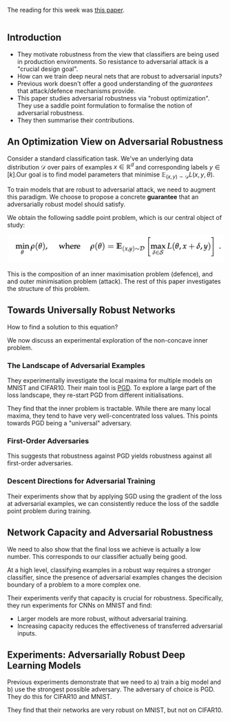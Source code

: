 The reading for this week was [this paper](https://arxiv.org/pdf/1706.06083.pdf).

```toc
```

## Introduction
* They motivate robustness from the view that classifiers are being used in production environments. So resistance to adversarial attack is a "crucial design goal".
* How can we train deep neural nets that are robust to adversarial inputs?
* Previous work doesn't offer a good understanding of the *guarantees* that attack/defence mechanisms provide.
* This paper studies adversarial robustness via "robust optimization". They use a saddle point formulation to formalise the notion of adversarial robustness.
* They then summarise their contributions.

## An Optimization View on Adversarial Robustness
Consider a standard classification task. We've an underlying data distribution $\mathcal{D}$ over pairs of examples $x\in\mathbb{R}^d$ and corresponding labels $y\in[k]$.Our goal is to find model parameters that minimise $\mathbb{E}_{(x,y)\sim\mathcal{D}}L(x,y,\theta)$.

To train models that are robust to adversarial attack, we need to augment this paradigm. We choose to propose a concrete **guarantee** that an adversarially robust model should satisfy.

We obtain the following saddle point problem, which is our central object of study:

![](_attachments/Screenshot%202023-03-12%20at%2011.36.32.png)

This is the composition of an inner maximisation problem (defence), and and outer minimisation problem (attack). The rest of this paper investigates the structure of this problem.


## Towards Universally Robust Networks
How to find a solution to this equation?

We now discuss an experimental exploration of the non-concave inner problem.

### The Landscape of Adversarial Examples
They experimentally investigate the local maxima for multiple models on MNIST and CIFAR10. Their main tool is [PGD](Lecture%20-%20Adversarial%20Robustness#Projected%20Gradient%20Descent%20(PGD)). To explore a large part of the loss landscape, they re-start PGD from different initialisations.

They find that the inner problem is tractable. While there are many local maxima, they tend to have very well-concentrated loss values. This points towards PGD being a "universal" adversary.

### First-Order Adversaries
This suggests that robustness against PGD yields robustness against all first-order adversaries.

### Descent Directions for Adversarial Training
Their experiments show that by applying SGD using the gradient of the loss at adversarial examples, we can consistently reduce the loss of the saddle point problem during training.


## Network Capacity and Adversarial Robustness
We need to also show that the final loss we achieve is actually a low number. This corresponds to our classifier actually being good.

At a high level, classifying examples in a robust way requires a stronger classifier, since the presence of adversarial examples changes the decision boundary of a problem to a more complex one.

Their experiments verify that capacity is crucial for robustness. Specifically, they run experiments for CNNs on MNIST and find:

* Larger models are more robust, without adversarial training.
* Increasing capacity reduces the effectiveness of transferred adversarial inputs.


## Experiments: Adversarially Robust Deep Learning Models
Previous experiments demonstrate that we need to a) train a big model and b) use the strongest possible adversary.
The adversary of choice is PGD. They do this for CIFAR10 and MNIST.

They find that their networks are very robust on MNIST, but not on CIFAR10.






